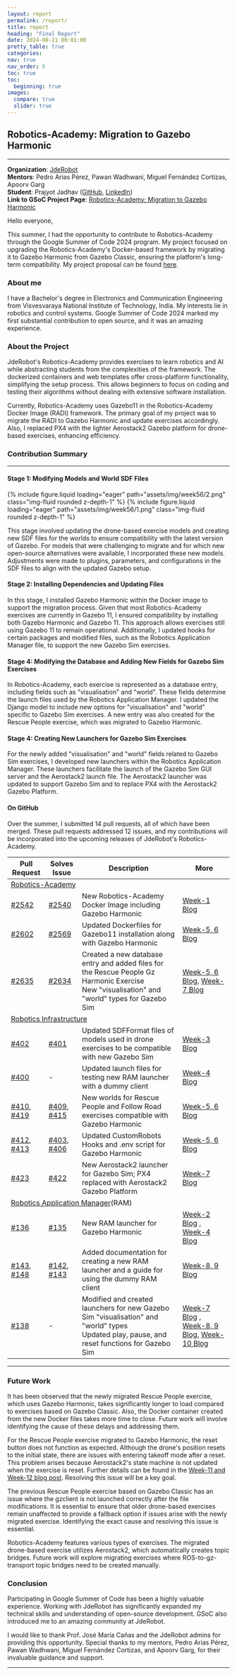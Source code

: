 ```yaml
---
layout: report
permalink: /report/
title: report
heading: "Final Report"
date: 2024-08-21 00:01:00
pretty_table: true
categories: 
nav: true
nav_order: 5
toc: true
toc:
  beginning: true
images:
  compare: true
  slider: true
--- 
```


## Robotics-Academy: Migration to Gazebo Harmonic

<hr>

<!-- > **Organization**: [JdeRobot](https://jderobot.github.io/)  
> **Mentors**: Pedro Arias-Perez, Pawan Wadhwani, Miguel Fernandez-Cortizas, Apoorv Garg  
> **Student**: Prajyot Jadhav ([GitHub](https://github.com/Arcane-01), [LinkedIn](https://www.linkedin.com/in/prajyot-jadhav-90921a241/))  
> **Link to GSoC Project**: [Robotics-Academy: Migration to Gazebo Harmonic](https://summerofcode.withgoogle.com/programs/2024/projects/CgRdpsST) -->

**Organization**: [JdeRobot](https://jderobot.github.io/)  
**Mentors**: Pedro Arias Pérez, Pawan Wadhwani, Miguel Fernández Cortizas, Apoorv Garg  
**Student**: Prajyot Jadhav ([GitHub](https://github.com/Arcane-01), [LinkedIn](https://www.linkedin.com/in/prajyot-jadhav-90921a241/))  
**Link to GSoC Project Page**: [Robotics-Academy: Migration to Gazebo Harmonic](https://summerofcode.withgoogle.com/programs/2024/projects/CgRdpsST)

Hello everyone,

This summer, I had the opportunity to contribute to Robotics-Academy through the Google Summer of Code 2024 program. My project focused on upgrading the Robotics-Academy's Docker-based framework by migrating it to Gazebo Harmonic from Gazebo Classic, ensuring the platform's long-term compatibility. My project proposal can be found [here](https://theroboticsclub.github.io/gsoc2024-Prajyot_Jadhav/assets/pdf/JdeRobot_proposal.pdf).

### About me

I have a Bachelor's degree in Electronics and Communication Engineering from Visvesvaraya National Institute of Technology, India. My interests lie in robotics and control systems. Google Summer of Code 2024 marked my first substantial contribution to open source, and it was an amazing experience.

### About the Project

JdeRobot's Robotics-Academy provides exercises to learn robotics and AI while abstracting students from the complexities of the framework. The dockerized containers and web templates offer cross-platform functionality, simplifying the setup process. This allows beginners to focus on coding and testing their algorithms without dealing with extensive software installation.

Currently, Robotics-Academy uses Gazebo11 in the Robotics-Academy Docker Image (RADI) framework. The primary goal of my project was to migrate the RADI to Gazebo Harmonic and update exercises accordingly. Also, I replaced PX4 with the lighter Aerostack2 Gazebo platform for drone-based exercises, enhancing efficiency.

### Contribution Summary
<hr>

#### Stage 1: Modifying Models and World SDF Files

<swiper-container keyboard="true" navigation="true" pagination="true" pagination-clickable="true" pagination-dynamic-bullets="true" rewind="true">
   <swiper-slide>{% include figure.liquid loading="eager" path="assets/img/week56/2.png" class="img-fluid rounded z-depth-1" %}</swiper-slide>
  <swiper-slide>{% include figure.liquid loading="eager" path="assets/img/week56/1.png" class="img-fluid rounded z-depth-1" %}</swiper-slide>
</swiper-container>

This stage involved updating the drone-based exercise models and creating new SDF files for the worlds to ensure compatibility with the latest version of Gazebo. For models that were challenging to migrate and for which new open-source alternatives were available, I incorporated these new models. Adjustments were made to plugins, parameters, and configurations in the SDF files to align with the updated Gazebo setup.

#### Stage 2: Installing Dependencies and Updating Files  

In this stage, I installed Gazebo Harmonic within the Docker image to support the migration process. Given that most Robotics-Academy exercises are currently in Gazebo 11, I ensured compatibility by installing both Gazebo Harmonic and Gazebo 11. This approach allows exercises still using Gazebo 11 to remain operational. Additionally, I updated hooks for certain packages and modified files, such as the Robotics Application Manager file, to support the new Gazebo Sim exercises.

#### Stage 4: Modifying the Database and Adding New Fields for Gazebo Sim Exercises

In Robotics-Academy, each exercise is represented as a database entry, including fields such as "visualisation" and "world". These fields determine the launch files used by the Robotics Application Manager. I updated the Django model to include new options for "visualisation" and "world" specific to Gazebo Sim exercises. A new entry was also created for the Rescue People exercise, which was migrated to Gazebo Harmonic.

#### Stage 4: Creating New Launchers for Gazebo Sim Exercises  

For the newly added "visualisation" and "world" fields related to Gazebo Sim exercises, I developed new launchers within the Robotics Application Manager. These launchers facilitate the launch of the Gazebo Sim GUI server and the Aerostack2 launch file. The Aerostack2 launcher was updated to support Gazebo Sim and to replace PX4 with the Aerostack2 Gazebo Platform.

#### On GitHub

Over the summer, I submitted 14 pull requests, all of which have been merged. These pull requests addressed 12 issues, and my contributions will be incorporated into the upcoming releases of JdeRobot's Robotics-Academy.

<table>
    <thead>
        <tr>
            <th>Pull Request</th>
            <th>Solves Issue</th>
            <th>Description</th>
            <th>More</th>
        </tr>
    </thead>
    <tbody>
        <tr>
             <td colspan="4"><a href="https://github.com/JdeRobot/RoboticsAcademy">Robotics-Academy</a></td>
        </tr> 
        <tr>
            <td><a href="https://github.com/JdeRobot/RoboticsAcademy/pull/2542">#2542</a></td>
            <td><a href="https://github.com/JdeRobot/RoboticsAcademy/issues/2540">#2540</a></td>
            <td>New Robotics-Academy Docker Image including Gazebo Harmonic</td>
            <td><a href="https://theroboticsclub.github.io/gsoc2024-Prajyot_Jadhav/blog/2024/coding-period-week-1/">Week-1 Blog</a></td>
        </tr>
        <tr>
            <td><a href="https://github.com/JdeRobot/RoboticsAcademy/pull/2602">#2602</a></td>
            <td><a href="https://github.com/JdeRobot/RoboticsAcademy/issues/2569">#2569</a></td>
            <td>Updated Dockerfiles for Gazebo11 installation along with Gazebo Harmonic</td>
            <td><a href="https://theroboticsclub.github.io/gsoc2024-Prajyot_Jadhav/blog/2024/coding-period-week-5-6/">Week-5, 6 Blog</a></td>
        </tr>
        <tr>
            <td><a href="https://github.com/JdeRobot/RoboticsAcademy/pull/2635">#2635</a></td>
            <td><a href="https://github.com/JdeRobot/RoboticsAcademy/issues/2634">#2634</a></td>
            <td>
                Created a new database entry and added files for the Rescue People Gz Harmonic Exercise<br>
                New "visualisation" and "world" types for Gazebo Sim
            </td>
            <td><a href="https://theroboticsclub.github.io/gsoc2024-Prajyot_Jadhav/blog/2024/coding-period-week-5-6/">Week-5, 6 Blog</a>, 
            <a href="https://theroboticsclub.github.io/gsoc2024-Prajyot_Jadhav/blog/2024/coding-period-week-7/">Week-7 Blog</a>
            </td>
        </tr>
        <tr>
             <td colspan="4"><a href="https://github.com/JdeRobot/RoboticsInfrastructure">Robotics Infrastructure</a></td>
        </tr>
        <tr>
            <td><a href="https://github.com/JdeRobot/RoboticsInfrastructure/pull/402">#402</a></td>
            <td><a href="https://github.com/JdeRobot/RoboticsInfrastructure/issues/401">#401</a></td>
            <td>Updated SDFFormat files of models used in drone exercises to be compatible with new Gazebo Sim</td>
            <td><a href="https://theroboticsclub.github.io/gsoc2024-Prajyot_Jadhav/blog/2024/coding-period-week-3/">Week-3 Blog</a></td>
        </tr>
        <tr>
            <td><a href="https://github.com/JdeRobot/RoboticsInfrastructure/pull/400">#400</a></td>
            <td>-</td>
            <td>Updated launch files for testing new RAM launcher with a dummy client</td>
            <td><a href="https://theroboticsclub.github.io/gsoc2024-Prajyot_Jadhav/blog/2024/coding-period-week-4/">Week-4 Blog</a></td>
        </tr>
        <tr>
            <td><a href="https://github.com/JdeRobot/RoboticsInfrastructure/pull/410">#410</a>, <a href="https://github.com/JdeRobot/RoboticsInfrastructure/pull/419">#419</a>
            </td>
            <td><a href="https://github.com/JdeRobot/RoboticsInfrastructure/issues/409">#409</a>, <a href="https://github.com/JdeRobot/RoboticsInfrastructure/issues/415">#415</a>
            </td>
            <td>New worlds for Rescue People and Follow Road exercises compatible with Gazebo Harmonic</td>
            <td><a href="https://theroboticsclub.github.io/gsoc2024-Prajyot_Jadhav/blog/2024/coding-period-week-5-6/">Week-5, 6 Blog</a></td>
        </tr>
                <tr>
            <td><a href="https://github.com/JdeRobot/RoboticsInfrastructure/pull/412">#412</a>, <a href="https://github.com/JdeRobot/RoboticsInfrastructure/pull/413">#413</a>
            </td>
            <td><a href="https://github.com/JdeRobot/RoboticsInfrastructure/issues/403">#403</a>, <a href="https://github.com/JdeRobot/RoboticsInfrastructure/issues/406">#406</a>
            </td>
            <td>Updated CustomRobots Hooks and .env script for Gazebo Harmonic</td>
            <td><a href="https://theroboticsclub.github.io/gsoc2024-Prajyot_Jadhav/blog/2024/coding-period-week-5-6/">Week-5, 6 Blog</a></td>
        </tr>
                <tr>
            <td><a href="https://github.com/JdeRobot/RoboticsInfrastructure/pull/423">#423</a></td>
            <td><a href="https://github.com/JdeRobot/RoboticsInfrastructure/issues/422">#422</a></td>
            <td>New Aerostack2 launcher for Gazebo Sim; PX4 replaced with Aerostack2 Gazebo Platform</td>
            <td><a href="https://theroboticsclub.github.io/gsoc2024-Prajyot_Jadhav/blog/2024/coding-period-week-7/">Week-7 Blog</a></td>
        </tr>
        <tr>
             <td colspan="4"><a href="https://github.com/JdeRobot/RoboticsApplicationManager">Robotics Application Manager</a>(RAM)</td>
        </tr>
        <tr>
            <td><a href="https://github.com/JdeRobot/RoboticsApplicationManager/pull/136">#136</a></td>
            <td><a href="https://github.com/JdeRobot/RoboticsApplicationManager/issues/135">#135</a></td>
            <td>New RAM launcher for Gazebo Harmonic</td>
            <td><a href="https://theroboticsclub.github.io/gsoc2024-Prajyot_Jadhav/blog/2024/coding-period-week-2/">Week-2 Blog</a> , <a href="https://theroboticsclub.github.io/gsoc2024-Prajyot_Jadhav/blog/2024/coding-period-week-4/">Week-4 Blog</a>
            </td>
        </tr>
        <tr>
            <td><a href="https://github.com/JdeRobot/RoboticsApplicationManager/pull/143">#143</a>, <a href="https://github.com/JdeRobot/RoboticsApplicationManager/pull/148">#148</a>
            </td>
            <td><a href="https://github.com/JdeRobot/RoboticsApplicationManager/issues/142">#142</a>, <a href="https://github.com/JdeRobot/RoboticsApplicationManager/issues/143">#143</a></td>
            <td>Added documentation for creating a new RAM launcher and a guide for using the dummy RAM client</td>
            <td><a href="https://theroboticsclub.github.io/gsoc2024-Prajyot_Jadhav/blog/2024/coding-period-week-8-9/">Week-8, 9 Blog</a>
            </td>
        </tr>
        <tr>
            <td><a href="https://github.com/JdeRobot/RoboticsApplicationManager/pull/138">#138</a></td>
            <td>-</td>
            <td>Modified and created launchers for new Gazebo Sim "visualisation" and "world" types<br>
            Updated play, pause, and reset functions for Gazebo Sim
            </td>
            <td><a href="https://theroboticsclub.github.io/gsoc2024-Prajyot_Jadhav/blog/2024/coding-period-week-7/">Week-7 Blog</a> , <a href="https://theroboticsclub.github.io/gsoc2024-Prajyot_Jadhav/blog/2024/coding-period-week-8-9/">Week-8, 9 Blog</a>, <a href="https://theroboticsclub.github.io/gsoc2024-Prajyot_Jadhav/blog/2024/coding-period-week-10/">Week-10 Blog</a>
            </td>
        </tr>
    </tbody>
</table>
<hr>

### Future Work

It has been observed that the newly migrated Rescue People exercise, which uses Gazebo Harmonic, takes significantly longer to load compared to exercises based on Gazebo Classic. Also, the Docker container created from the new Docker files takes more time to close. Future work will involve identifying the cause of these delays and addressing them.

For the Rescue People exercise migrated to Gazebo Harmonic, the reset button does not function as expected. Although the drone's position resets to the initial state, there are issues with entering takeoff mode after a reset. This problem arises because Aerostack2's state machine is not updated when the exercise is reset. Further details can be found in the <a href="https://theroboticsclub.github.io/gsoc2024-Prajyot_Jadhav/blog/2024/coding-period-week-11-12/">Week-11 and Week-12 blog post</a>. Resolving this issue will be a key goal.

The previous Rescue People exercise based on Gazebo Classic has an issue where the gzclient is not launched correctly after the file modifications. It is essential to ensure that older drone-based exercises remain unaffected to provide a fallback option if issues arise with the newly migrated exercise. Identifying the exact cause and resolving this issue is essential.

Robotics-Academy features various types of exercises. The migrated drone-based exercise utilizes Aerostack2, which automatically creates topic bridges. Future work will explore migrating exercises where ROS-to-gz-transport topic bridges need to be created manually.

### Conclusion

Participating in Google Summer of Code has been a highly valuable experience. Working with JdeRobot has significantly expanded my technical skills and understanding of open-source development. GSoC also introduced me to an amazing community at JdeRobot.

I would like to thank Prof. José María Cañas and the JdeRobot admins for providing this opportunity. Special thanks to my mentors, Pedro Arias Pérez, Pawan Wadhwani, Miguel Fernández Cortizas, and Apoorv Garg, for their invaluable guidance and support.
<hr>
